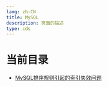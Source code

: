 ```yaml
---
lang: zh-CN  
title: MySQL  
description: 页面的描述  
type: cds  
---
```



# 当前目录

- [MySQL排序规则引起的索引失效问题](MySQL排序规则引起的索引失效问题.md)  

<Comment></Comment>

